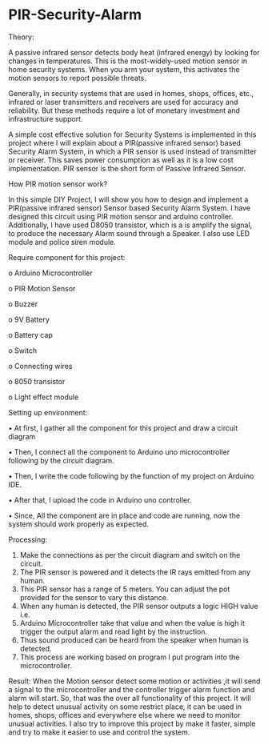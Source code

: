 # PIR-Security-Alarm

Theory: 

A passive infrared sensor detects body heat (infrared energy) by looking for changes in temperatures. This is the most-widely-used motion sensor in home security systems. When you
arm your system, this activates the motion sensors to report possible threats.

Generally, in security systems that are used in homes, shops, offices, etc., infrared or laser transmitters and receivers are used for accuracy and reliability. But these methods require a lot of
monetary investment and infrastructure support.

A simple cost effective solution for Security Systems is implemented in this project where I will
explain about a PIR(passive infrared sensor) based Security Alarm System, in which a PIR
sensor is used instead of transmitter or receiver. This saves power consumption as well as it is a
low cost implementation. PIR sensor is the short form of Passive Infrared Sensor.

How PIR motion sensor work?

In this simple DIY Project, I will show you how to design and implement a PIR(passive infrared
sensor) Sensor based Security Alarm System. I have designed this circuit using PIR motion
sensor and arduino controller. Additionally, I have used D8050 transistor, which is a is
amplify the signal, to produce the necessary Alarm sound through a Speaker. I also use LED module and police siren module.


Require component for this project:

o	Arduino Microcontroller

o	PIR Motion Sensor

o	Buzzer

o	9V Battery

o	Battery cap

o	Switch

o	Connecting wires

o	8050 transistor

o	Light effect module

Setting up environment:

•	At first, I gather all the component for this project and draw a circuit diagram

•	Then, I connect all the component to Arduino uno microcontroller following by the circuit diagram.

•	Then, I write the code following by the function of my project on Arduino IDE.

•	After that, I upload the code in Arduino uno controller. 

•	Since, All the component are in place and code are running, now the system should work properly as expected.

Processing:
1.	Make the connections as per the circuit diagram and switch on the circuit.
2.	The PIR sensor is powered and it detects the IR rays emitted from any human.
3.	This PIR sensor has a range of 5 meters. You can adjust the pot provided for the sensor to vary this distance.
4.	When any human is detected, the PIR sensor outputs a logic HIGH value i.e. 
5.	Arduino Microcontroller take that value and when the value is high it trigger the output alarm and read light by the instruction.
6.	Thus sound produced can be heard from the speaker when human is detected.
7.	This process are working based on program I put program into the microcontroller. 


Result: 
When the Motion sensor detect some motion or activities ,it will send a signal to the microcontroller  and the controller trigger alarm function and alarm will start.
So, that was the over all functionality of this project. It will help to detect unusual activity on some restrict place, it can be used in homes, shops, offices and everywhere else where we need to monitor unusual activities. 
I also try to improve this project by make it faster, simple and try to make it easier to use and control the system.
